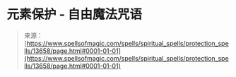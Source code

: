 <!--yml

category: 未分类

date: 2024-06-12 18:52:10

-->

# 元素保护 - 自由魔法咒语

> 来源：[https://www.spellsofmagic.com/spells/spiritual_spells/protection_spells/13658/page.html#0001-01-01](https://www.spellsofmagic.com/spells/spiritual_spells/protection_spells/13658/page.html#0001-01-01)
